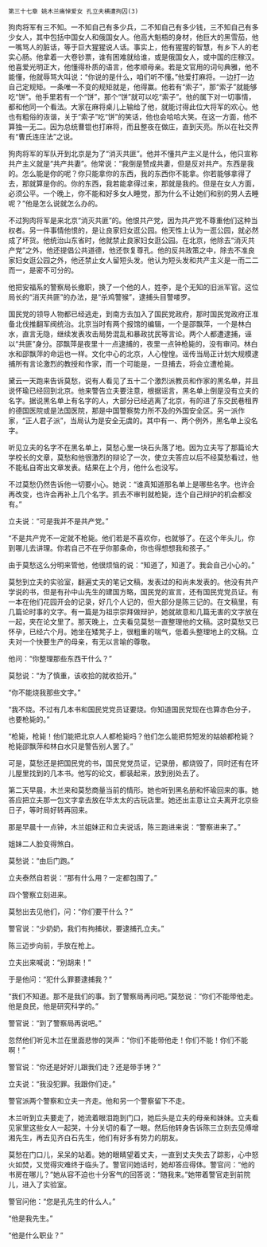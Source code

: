     第三十七章 姚木兰痛悼爱女 孔立夫横遭拘囚(3) 

   狗肉将军有三不知。一不知自己有多少兵，二不知自己有多少钱，三不知自己有多少女人，其中包括中国女人和俄国女人。他高大魁梧的身材，他巨大的黑雪茄，他一嘴骂人的脏话，等于巨大猩猩说人话。事实上，他有猩猩的智慧，有乡下人的老实心肠。他拿着一大卷钞票，谁有困难就给谁，或是俄国女人，或中国的庄稼汉。他喜爱光明正大，他懂得朴质的语言，他孝顺母亲。若是文官用的词句典雅，他不能懂，他就辱骂大叫说：“你说的是什么，咱们听不懂。”他爱打麻将。一边打一边自己定规矩。一条唯一不变的规矩就是，他得赢。他若有“索子”，那“索子”就能够吃“饼”。他手里若有一个“饼”，那个“饼”就可以吃“索子”。他的属下对一切事情，都和他同一个看法。大家在麻将桌儿上输给了他，就能讨得此位大将军的欢心。他也有粗俗的诙谐，关于“索子”吃“饼”的笑话，他也会哈哈大笑。在这一方面，他不算独一无二。因为总统曹锟也打麻将，而且整夜在做庄，直到天亮。所以在社交界有“曹氏连庄法”之说。

   狗肉将军的军队开到北京是为了“消灭共匪”。他并不懂共产主义是什么，他只宣称共产主义就是“共产共妻”。他常说：“我倒是赞成共妻，但是反对共产。东西是我的。怎么能是你的呢？你只能拿你的东西，我的东西你不能拿。你若能够拿得了去，那就算是你的。你的东西，我若能拿得过来，那就是我的。但是在女人方面，必须公平。一个晚上，你不能和好多女人睡觉，那为什么不让她们和别的男人去睡呢？”他是怎么说就怎么办的。

   不过狗肉将军是来北京“消灭共匪”的。他恨共产党，因为共产党不尊重他们这种当权者。另一件事情他恨的，是让良家妇女逛公园。他天性上认为一逛公园，就必然成了坏货。他统治山东省时，他就禁止良家妇女逛公园。在北京，他除去“消灭共产党”之外，他还提倡公共道德，他还恢复尊孔。他的反共政策之中，除去不准良家妇女逛公园之外，他还禁止女人留短头发。他认为短头发和共产主义是一而二二而一，是密不可分的。

   他把安福系的警察局长撤职，换了一个他的人，姓李，是个无知的旧派军官。这位局长的“消灭共匪”的办法，是“杀鸡警猴”，逮捕头目警喽罗。

   国民党的领导人物都已经逃走，到南方去加入了国民党政府，那时国民党政府正准备北伐推翻军阀统治。北京当时有两个报馆的编辑，一个是邵飘萍，一个是林白水，直言无隐，继续发表攻击局势混乱和暴政扰民等言论。两个人都遭逮捕，诬以“共匪”身分。邵飘萍是夜里十一点逮捕的，夜里一点钟枪毙的，没有审问。林白水和邵飘萍的命运也一样。文化中心的北京，人心惶惶。谣传当局正计划大规模逮捕所有言论激烈的教授和作家，而一个可能是，一旦捕去，将会立遭枪毙。

   黛云一天跑来告诉莫愁，说有人看见了五十二个激烈派教员和作家的黑名单，并且说怀瑜已经回到北京。他来警告立夫要注意，根据谣言，黑名单上倒是没有立夫的名字。据说黑名单上有名字的人，大部分已经逃离了北京，有的进了东交民巷租界的德国医院或是法国医院，那是中国警察势力所不及的外国安全区。另一派作家，“正人君子派”，当局认为是安全无虞的。其中有一、两个例外，黑名单上没名字。

   听见立夫的名字不在黑名单上，莫愁心里一块石头落了地。因为立夫写了那篇论大学校长的文章，莫愁和他很激烈的辩论了一次，使立夫答应以后不经莫愁看过，他不能私自寄出文章发表。结果在上个月，他什么也没写。

   不过莫愁仍然告诉他一切要小心。她说：“谁真知道那名单上是哪些名字。也许会再改变，也许会再补上几个名字。抓去不审判就枪毙，连个自己辩护的机会都没有。”

   立夫说：“可是我并不是共产党。”

   “不是共产党不一定就不枪毙。他们若是不喜欢你，也就够了。在这个年头儿，你到哪儿去讲理。你若自己不在乎你那条命，你也得想想我和孩子。”

   由于莫愁这么分明来管他，他很烦恼的说：“知道了，知道了。我会自己小心的。”

   莫愁到立夫的实验室，翻遍丈夫的笔记文稿，发表过的和尚未发表的。他没有共产学说的书，但是有孙中山先生的建国方略，国民党的宣言，还有国民党党员证。有一本在他们花园开会的记录，好几个人记的，但大部分是陈三记的。在文稿里，有几篇论时事的文字。有一篇是为祖宗崇拜做辩护，她就故意和几篇无害的文字放在一起，夹在论文里了。那天晚上，立夫看见莫愁一直整理他的文稿。这时莫愁又已怀孕，已经六个月。她坐在矮凳子上，很粗重的喘气，低着头整理地上的文稿。立夫对一个快要生产的母亲，有无以言喻的尊敬。

   他问：“你整理那些东西干什么？”

   莫愁说：“为了慎重，该收拾的就收拾开。”

   “你不能烧我那些文字。”

   “我不烧。不过有几本书和国民党党员证要烧。你知道国民党现在也算赤色分子，也要枪毙的。”

   “枪毙，枪毙！他们能把北京人人都枪毙吗？他们怎么能把剪短发的姑娘都枪毙？枪毙邵飘萍和林白水只是警告别人罢了。”

   可是，莫愁还是把国民党的书，国民党党员证，记录册，都烧毁了，同时还有在环儿屋里找到的几本书。他写的论文，都装起来，放到别处去了。

   第二天早晨，木兰来和莫愁商量当前的情形。她也听到黑名册和怀瑜回来的事。她答应把立夫那一包文字拿去放在华太太的古玩店里。她还出主意让立夫离开北京些日子，等时局好转再回来。

   那是早晨十一点钟，木兰姐妹正和立夫说话，陈三跑进来说：“警察进来了。”

   姐妹二人脸变得煞白。

   莫愁说：“由后门跑。”

   立夫泰然自若说：“那有什么用？一定都包围了。”

   四个警察立刻进来。

   莫愁出去见他们，问：“你们要干什么？”

   警官说：“少奶奶，我们有拘捕状，要逮捕孔立夫。”

   陈三迈步向前，手放在枪上。

   立夫出来喊说：“别胡来！”

   于是他问：“犯什么罪要逮捕我？”

   “我们不知道。那不是我们的事。到了警察局再问吧。”莫愁说：“你们不能带他走。他是良民，他是研究科学的。”

   警官说：“到了警察局再说吧。”

   忽然他们听见木兰在里面悲惨的哭声：“你们不能带他走！你们不能！你们不能啊！”

   警官说：“你还是好好儿跟我们走？还是带手铐？”

   立夫说：“我没犯罪。我跟你们走。”

   警官派两个警察和立夫一齐走。他和另一个警察留下不走。

   木兰听到立夫要走了，她流着眼泪跑到门口，她后头是立夫的母亲和妹妹。立夫看见家里这些女人一起哭，十分关切的看了一眼。然后他转身告诉陈三立刻去见傅增湘先生，再去见齐白石先生，他们有好多有势力的朋友。

   莫愁在门口儿，呆呆的站着。她的眼睛望着丈夫，一直到丈夫失去了踪影，心中怒火如焚，又觉得灾难终于临头了。警官问她话时，她却答应得体。警官问：“他的书房在哪儿？”她从容不迫也十分客气的回答说：“随我来。”她带着警官走到前院儿，进入了实验室。

   警官问他：“您是孔先生的什么人。”

   “他是我先生。”

   “他是什么职业？”

